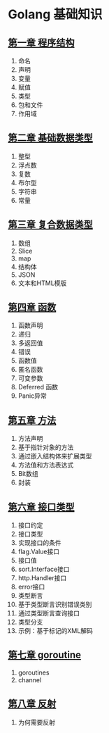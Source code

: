 # Golang 基础知识

## [第一章 程序结构](cpt1-destruct.md)
1. 命名
2. 声明
3. 变量
4. 赋值
5. 类型
6. 包和文件
7. 作用域

## [第二章 基础数据类型](cpt2-valuetype.md)
1. 整型
2. 浮点数
3. 复数
4. 布尔型
5. 字符串
6. 常量


## [第三章 复合数据类型](cpt3-composetype.md)
1. 数组
2. Slice
3. map
4. 结构体
5. JSON
6. 文本和HTML模版


## [第四章 函数](cpt4-function.md)
1. 函数声明
2. 递归
3. 多返回值
4. 错误
5. 函数值
6. 匿名函数
7. 可变参数
8. Deferred 函数
9. Panic异常

## [第五章 方法](cpt5-method.md)
1. 方法声明
2. 基于指针对象的方法
3. 通过嵌入结构体来扩展类型
4. 方法值和方法表达式
5. Bit数组
6. 封装

## [第六章 接口类型](cpt6-interface.md)
1. 接口约定
2. 接口类型
3. 实现接口的条件
4. flag.Value接口
5. 接口值
6. sort.Interface接口
7. http.Handler接口
8. error接口
9. 类型断言
10. 基于类型断言识别错误类别
11. 通过类型断言查询接口
12. 类型分支
13. 示例：基于标记的XML解码

## [第七章 goroutine](cpt7-goroutine.md)
1. goroutines
2. channel

## [第八章 反射](cpt8-reflect.md)
1. 为何需要反射
